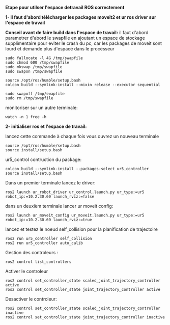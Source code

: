 **Etape pour utilser l'espace detravail ROS correctement**


**1-  Il faut d'abord télécharger les packages moveit2 et ur ros driver sur l'espace de travail**


**Conseil avant de faire build dans l'espace de travail:**
il faut d'abord parametrer d'abord le swapfile en ajoutant un espace de stockage supplimentaire pour eviter le crash du pc, car les packages de moveit sont lourd et demande plus d'espace dans le processeur

    sudo fallocate -l 4G /tmp/swapfile
    sudo chmod 600 /tmp/swapfile
    sudo mkswap /tmp/swapfile
    sudo swapon /tmp/swapfile

    source /opt/ros/humble/setup.bash
    colcon build --symlink-install --mixin release --executor sequential

    sudo swapoff /tmp/swapfile
    sudo rm /tmp/swapfile

monitoriser sur un autre terminale:

    watch -n 1 free -h


**2-  initialiser ros et l'espace de travail:**

lancez cette commande à chaque fois vous ouvrez un nouveau terminale

    source /opt/ros/humble/setup.bash
    source install/setup.bash

ur5_control contruction du package:

    colcon build --symlink-install --packages-select ur5_controller
    source install/setup.bash


 Dans un premier terminale lancez le driver:

    ros2 launch ur_robot_driver ur_control.launch.py ur_type:=ur5 robot_ip:=10.2.30.60 launch_rviz:=false

dans un deuxièm terminale lancer ur moveit config:

    ros2 launch ur_moveit_config ur_moveit.launch.py ur_type:=ur5 robot_ip:=10.2.30.60 launch_rviz:=true




lancez et testez le noeud self_collision pour la planification de trajectoire

    ros2 run ur5_controller self_collision 
    ros2 run ur5_controller auto_calib

Gestion des controleurs :

    ros2 control list_controllers

Activer le controleur

    ros2 control set_controller_state scaled_joint_trajectory_controller active
    ros2 control set_controller_state joint_trajectory_controller active

Desactiver le controleur:

    ros2 control set_controller_state scaled_joint_trajectory_controller inactive
    ros2 control set_controller_state joint_trajectory_controller inactive





